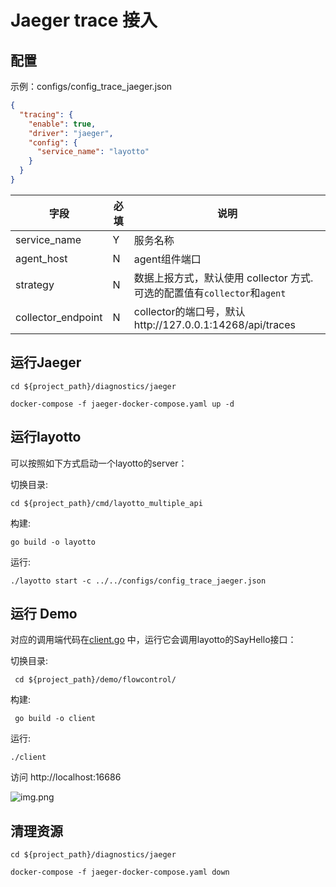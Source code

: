 # Jaeger trace 接入

## 配置

示例：configs/config_trace_jaeger.json

```json
{
  "tracing": {
    "enable": true,
    "driver": "jaeger",
    "config": {
      "service_name": "layotto"
    }
  }
}
```

| 字段           | 必填 | 说明                                                   |
|--------------|----|------------------------------------------------------|
| service_name | Y  | 服务名称                                                 |
| agent_host   | N  | agent组件端口                                            |
| strategy     | N  | 数据上报方式，默认使用 collector 方式. 可选的配置值有`collector`和`agent` |
|collector_endpoint | N  | collector的端口号，默认http://127.0.0.1:14268/api/traces    |

## 运行Jaeger

```shell
cd ${project_path}/diagnostics/jaeger

docker-compose -f jaeger-docker-compose.yaml up -d
```

## 运行layotto

可以按照如下方式启动一个layotto的server：

切换目录:

```shell
cd ${project_path}/cmd/layotto_multiple_api
```

构建:

```shell @if.not.exist layotto
go build -o layotto
```

运行:

```shell @background
./layotto start -c ../../configs/config_trace_jaeger.json 
```

## 运行 Demo

对应的调用端代码在[client.go](https://github.com/mosn/layotto/blob/main/demo/flowcontrol/client.go) 中，运行它会调用layotto的SayHello接口：

切换目录:

```shell
 cd ${project_path}/demo/flowcontrol/
``` 

构建:

```shell @if.not.exist client 
 go build -o client
```

运行:

```shell
./client
```

访问 http://localhost:16686

![img.png](https://gw.alipayobjects.com/mdn/rms_5891a1/afts/img/A*-f2LSLAR9YMAAAAAAAAAAAAAARQnAQ)


## 清理资源

```shell
cd ${project_path}/diagnostics/jaeger

docker-compose -f jaeger-docker-compose.yaml down
```